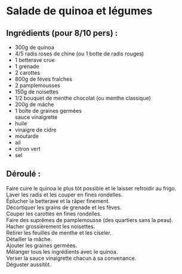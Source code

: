# Salade de quinoa et légumes

## Ingrédients (pour 8/10 pers) :

* 300g de quinoa
* 4/5 radis roses de chine (ou 1 botte de radis rouges)
* 1 betterave crue
* 1 grenade
* 2 carottes 
* 800g de fèves fraîches
* 2 pamplemousses
* 150g de noisettes
* 1/2 bouquet de menthe chocolat (ou menthe classique)
* 200g de mâche
* 1 boîte de graines germées  
sauce vinaigrette  
* huile
* vinaigre de cidre
* moutarde
* ail
* citron vert
* sel

## Déroulé :

Faire cuire le quinoa le plus tôt possible et le laisser refroidir au frigo.  
Laver les radis et les couper en fines rondelles.  
Éplucher la betterave et la râper finement.  
Décortiquer les grains de grenade et les fèves.  
Couper les carottes en fines rondelles.  
Faire des suprêmes de pamplemousse (des quartiers sans la peau).  
Hacher grossièrement les noisettes.  
Retirer les feuilles de menthe et les ciseler.  
Détailler la mâche.  
Ajouter les graines germées.  
Mélanger tous les ingrédients avec le quinoa.  
Verser la sauce vinaigrette chacun à sa convenance.    
Déguster aussitôt. 
